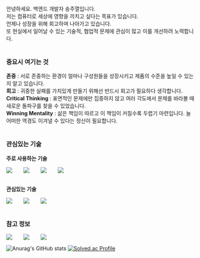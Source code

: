 안녕하세요. 백엔드 개발자 송주열입니다.<br>
저는 컴퓨터로 세상에 영향을 끼치고 싶다는 목표가 있습니다.<br>
언제나 성장을 위해 회고하며 나아가고 있습니다.<br>
또 현실에서 일어날 수 있는 기술적, 협업적 문제에 관심이 많고 이를 개선하려 노력합니다.<br>
<br>

### 중요시 여기는 것
**존중** : 서로 존중하는 환경이 얼마나 구성원들을 성장시키고 제품의 수준을 높일 수 있는지 알고 있습니다.<br>
**회고** : 귀중한 실패를 가치있게 만들기 위해선 반드시 회고가 필요하다 생각합니다.<br>
**Critical Thinking** : 표면적인 문제에만 집중하지 않고 여러 각도에서 문제를 바라볼 때 새로운 돌파구를 찾을 수 있었습니다.<br>
**Winning Mentality** : 삶은 책임이 따르고 이 책임이 커질수록 두렵기 마련입니다. 늘 어떠한 역경도 이겨낼 수 있다는 정신이 필요합니다.<br>
<br>

### 관심있는 기술
**주로 사용하는 기술**
<div style="display:flex;gap:30px;flex-wrap:wrap;">
	<img src="https://img.shields.io/badge/Kotlin-7F52FF?style=for-the-badge&logo=Kotlin&logoColor=white">
	<img src="https://img.shields.io/badge/Java-ED8D00?style=for-the-badge&logo=openjdk&logoColor=white">
	<img src="https://img.shields.io/badge/SpringBoot-6DB33F?style=for-the-badge&logo=SpringBoot&logoColor=white">
	<img src="https://img.shields.io/badge/MySQL-4479A1?style=for-the-badge&logo=MySQL&logoColor=white">
	<br>
</div>
<br>

**관심있는 기술**
<div style="display:flex;gap:30px;flex-wrap:wrap;">
	<img src="https://img.shields.io/badge/Redis-DC382D?style=for-the-badge&logo=Redis&logoColor=white">
	<img src="https://img.shields.io/badge/docker-%230db7ed.svg?style=for-the-badge&logo=docker&logoColor=white">
	<img src="https://img.shields.io/badge/kubernetes-%23326ce5.svg?style=for-the-badge&logo=kubernetes&logoColor=white">
	<br>
</div>
<br>

### 참고 정보
<div style="display:flex;gap:30px;flex-wrap:wrap;">
	<a href="https://velog.io/@ziggy_stardust/posts" target="_blank"><img src="https://img.shields.io/badge/BLOG-F0F0F0?style=flat&logo=velog&logoColor=#20C997"/>
	<a href="https://unagi-zoso.tistory.com/" target="_blank"><img src="https://img.shields.io/badge/BLOG-F0F0F0?style=flat&logo=tistory&logoColor=FF3200"/>
	<a><img src="https://img.shields.io/badge/Unagi.zoso@gmail.com-C61548?style=flat&logo=gmail&logoColor=EEEEEE"/>
</div>
      
![Anurag's GitHub stats](https://github-readme-stats.vercel.app/api?username=unagi-zoso&show_icons=true&theme=radical)
[![Solved.ac Profile](http://mazassumnida.wtf/api/v2/generate_badge?boj=unagi_zoso)](https://solved.ac/unagi_zoso/)

<!--[![An image of @unagizoso's Holopin badges, which is a link to view their full Holopin profile](https://holopin.me/unagizoso)](https://holopin.io/@unagizoso)-->
